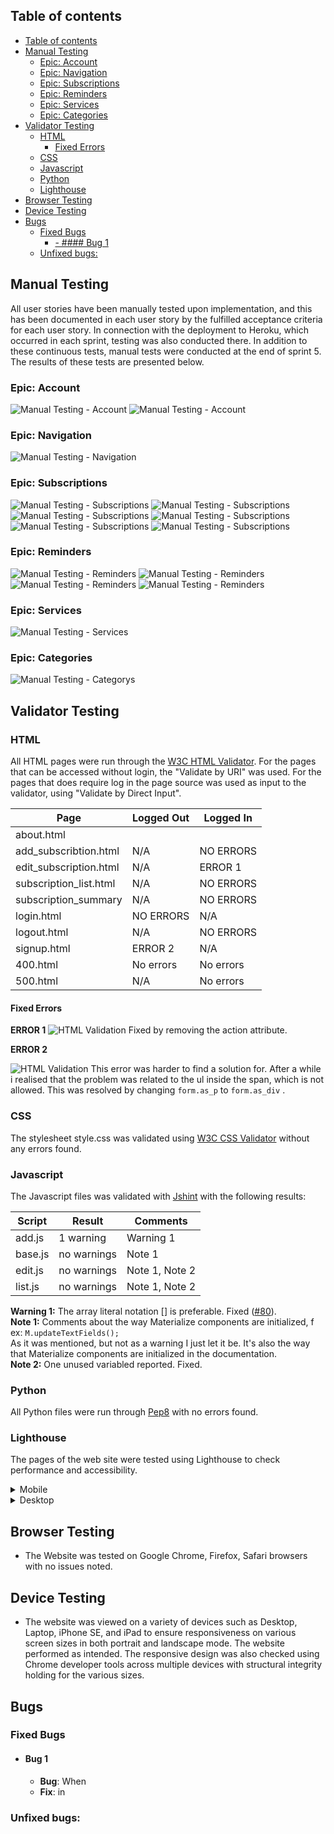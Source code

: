 ## Table of contents

<!-- TOC -->

- [Table of contents](#table-of-contents)
- [Manual Testing](#manual-testing)
    - [Epic: Account](#epic-account)
    - [Epic: Navigation](#epic-navigation)
    - [Epic: Subscriptions](#epic-subscriptions)
    - [Epic: Reminders](#epic-reminders)
    - [Epic: Services](#epic-services)
    - [Epic: Categories](#epic-categories)
- [Validator Testing](#validator-testing)
    - [HTML](#html)
        - [Fixed Errors](#fixed-errors)
    - [CSS](#css)
    - [Javascript](#javascript)
    - [Python](#python)
    - [Lighthouse](#lighthouse)
- [Browser Testing](#browser-testing)
- [Device Testing](#device-testing)
- [Bugs](#bugs)
    - [Fixed Bugs](#fixed-bugs)
        - [- #### Bug 1](#---bug-1)
    - [Unfixed bugs:](#unfixed-bugs)

<!-- /TOC -->

## Manual Testing

All user stories have been manually tested upon implementation, and this has been documented in each user story by the fulfilled acceptance criteria for each user story. In connection with the deployment to Heroku, which occurred in each sprint, testing was also conducted there. In addition to these continuous tests, manual tests were conducted at the end of sprint 5. The results of these tests are presented below.

### Epic: Account

![Manual Testing - Account](docs/readme_images/testing/MT_1.jpg)
![Manual Testing - Account](docs/readme_images/testing/MT_2.jpg)

### Epic: Navigation

![Manual Testing - Navigation](docs/readme_images/testing/MT_3.png)

### Epic: Subscriptions

![Manual Testing - Subscriptions](docs/readme_images/testing/MT_Sub_1.png)
![Manual Testing - Subscriptions](docs/readme_images/testing/MT_Sub_2.png)
![Manual Testing - Subscriptions](docs/readme_images/testing/MT_Sub_3.png)
![Manual Testing - Subscriptions](docs/readme_images/testing/MT_Sub_4.png)
![Manual Testing - Subscriptions](docs/readme_images/testing/MT_Sub_5.png)
![Manual Testing - Subscriptions](docs/readme_images/testing/MT_Sub_6.png)

### Epic: Reminders

![Manual Testing - Reminders](docs/readme_images/testing/MT_Rem_1.png)
![Manual Testing - Reminders](docs/readme_images/testing/MT_Rem_2.png)
![Manual Testing - Reminders](docs/readme_images/testing/MT_Rem_3.png)
![Manual Testing - Reminders](docs/readme_images/testing/MT_Rem_4.png)

### Epic: Services

![Manual Testing - Services](docs/readme_images/testing/MT_Ser_1.png)

### Epic: Categories

![Manual Testing - Categorys](docs/readme_images/testing/MT_Cat_1.png)

## Validator Testing

### HTML

All HTML pages were run through the [W3C HTML Validator](https://validator.w3.org/). For the pages that can be accessed without login, the "Validate by URI" was used. For the pages that does require log in the page source was used as input to the validator, using "Validate by Direct Input".

| Page                   | Logged Out | Logged In |
|------------------------|------------|-----------|
| about.html             |            |           |
| add_subscribtion.html  | N/A        | NO ERRORS |
| edit_subscription.html | N/A        | ERROR 1 |
| subscription_list.html | N/A        | NO ERRORS |
| subscription_summary   | N/A        | NO ERRORS |
| login.html             | NO ERRORS  | N/A       |
| logout.html            | N/A        | NO ERRORS |
| signup.html            | ERROR 2    | N/A       |
| 400.html               | No errors  | No errors |
| 500.html               | N/A        | No errors |


#### Fixed Errors
**ERROR 1**
![HTML Validation](docs/readme_images/testing/Val_1.png)
Fixed by removing the action attribute.

**ERROR 2**

![HTML Validation](docs/readme_images/testing/Val_2.png)
This error was harder to find a solution for. After a while i realised that the problem was related to the ul inside the span, which is not allowed. This was resolved by changing <code>form.as_p</code> to <code>form.as_div</code> .  


### CSS

The stylesheet style.css was validated using [W3C CSS Validator](https://jigsaw.w3.org/css-validator/) without any errors found.


### Javascript
The Javascript files was validated with [Jshint](https://jshint.com/) with the following results:

| Script   | Result      | Comments       |
|----------|-------------|----------------|
| add.js   | 1 warning   | Warning 1      |
| base.js  | no warnings | Note 1         |
| edit.js  | no warnings | Note 1, Note 2 |
| list.js  | no warnings | Note 1, Note 2 |


**Warning 1:** The array literal notation [] is preferable. Fixed ([#80](https://github.com/andersganander/Subscription_manager/issues/80)).<br>
**Note 1:** Comments about the way Materialize components are initialized, f ex:
<code>M.updateTextFields();</code><br>
As it was mentioned, but not as a warning I just let it be. It's also the way that Materialize components are initialized in the documentation.<br>
**Note 2:** One unused variabled reported. Fixed.

### Python
All Python files were run through [Pep8](http://pep8online.com/) with no errors found. 

### Lighthouse

The pages of the web site were tested using Lighthouse to check performance and accessibility. 

<details>
<summary>Mobile</summary>

**Log in**
![Lighthouse validation](docs/readme_images/testing/LH_M_1.png)
<br>

**Sign up**
![Lighthouse validation](docs/readme_images/testing/LH_M_2.png)
<br>

**About**
TBD
<br>

**Subscription List**
![Lighthouse validation](docs/readme_images/testing/LH_M_4.png)
<br>

**Add subscription**
![Lighthouse validation](docs/readme_images/testing/LH_M_5.png)
<br>

**Edit subscription**
![Lighthouse validation](docs/readme_images/testing/LH_M_6.png)
<br>

**Delete subscription**
Not validated. It seems like the modal used in delete subscription is not "compatible" with Lighthouse validation. When trying to validate the delete page the modal disappears and it looks like the subscription list (which is the page that is shown after deletion) is validated instead
<br>

**Subscription summary**
![Lighthouse validation](docs/readme_images/testing/LH_M_7.png)
<br>

**Log out**
![Lighthouse validation](docs/readme_images/testing/LH_M_8.png)
<br>

</details>

<details>
<summary>Desktop</summary>

**Log in**
![Lighthouse validation](docs/readme_images/testing/LH_DT_1.png)
<br>

**Sign up**
![Lighthouse validation](docs/readme_images/testing/LH_DT_2.png)
<br>

**About**
TBD
<br>

**Subscription List**
![Lighthouse validation](docs/readme_images/testing/LH_DT_4.png)
<br>

**Add subscription**
![Lighthouse validation](docs/readme_images/testing/LH_DT_5.png)
<br>

**Edit subscription**
![Lighthouse validation](docs/readme_images/testing/LH_DT_6.png)
<br>

**Delete subscription**
Not validated. It seems like the modal used in delete subscription is not "compatible" with Lighthouse validation. When trying to validate the delete page the modal disappears and it looks like the subscription list (which is the page that is shown after deletion) is validated instead
<br>

**Subscription summary**
![Lighthouse validation](docs/readme_images/testing/LH_DT_7.png)
<br>

**Log out**
![Lighthouse validation](docs/readme_images/testing/LH_DT_8.png)
<br>

</details>

## Browser Testing
- The Website was tested on Google Chrome, Firefox, Safari browsers with no issues noted.
    
## Device Testing
- The website was viewed on a variety of devices such as Desktop, Laptop, iPhone SE,  and iPad to ensure responsiveness on various screen sizes in both portrait and landscape mode. The website performed as intended. The responsive design was also checked using Chrome developer tools across multiple devices with structural integrity holding for the various sizes.


## Bugs 

### Fixed Bugs

- #### Bug 1
     - **Bug**: When
     - **Fix**: in 


### Unfixed bugs:
 